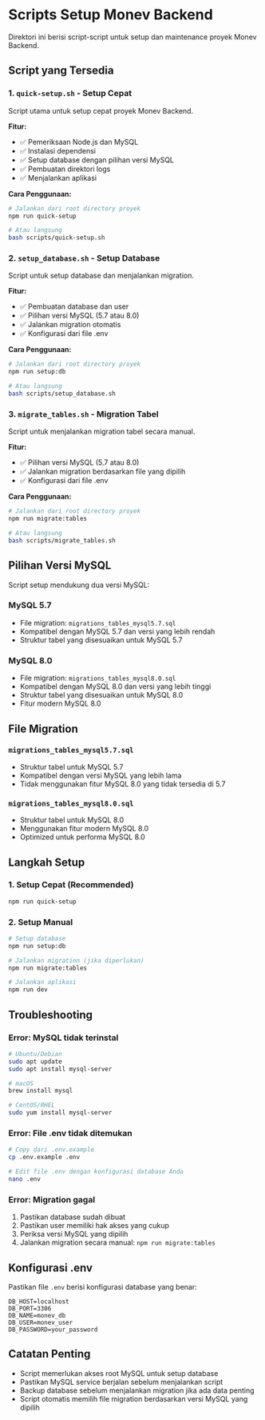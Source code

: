 # Scripts Setup Monev Backend

Direktori ini berisi script-script untuk setup dan maintenance proyek Monev Backend.

## Script yang Tersedia

### 1. `quick-setup.sh` - Setup Cepat
Script utama untuk setup cepat proyek Monev Backend.

**Fitur:**
- ✅ Pemeriksaan Node.js dan MySQL
- ✅ Instalasi dependensi
- ✅ Setup database dengan pilihan versi MySQL
- ✅ Pembuatan direktori logs
- ✅ Menjalankan aplikasi

**Cara Penggunaan:**
```bash
# Jalankan dari root directory proyek
npm run quick-setup

# Atau langsung
bash scripts/quick-setup.sh
```

### 2. `setup_database.sh` - Setup Database
Script untuk setup database dan menjalankan migration.

**Fitur:**
- ✅ Pembuatan database dan user
- ✅ Pilihan versi MySQL (5.7 atau 8.0)
- ✅ Jalankan migration otomatis
- ✅ Konfigurasi dari file .env

**Cara Penggunaan:**
```bash
# Jalankan dari root directory proyek
npm run setup:db

# Atau langsung
bash scripts/setup_database.sh
```

### 3. `migrate_tables.sh` - Migration Tabel
Script untuk menjalankan migration tabel secara manual.

**Fitur:**
- ✅ Pilihan versi MySQL (5.7 atau 8.0)
- ✅ Jalankan migration berdasarkan file yang dipilih
- ✅ Konfigurasi dari file .env

**Cara Penggunaan:**
```bash
# Jalankan dari root directory proyek
npm run migrate:tables

# Atau langsung
bash scripts/migrate_tables.sh
```

## Pilihan Versi MySQL

Script setup mendukung dua versi MySQL:

### MySQL 5.7
- File migration: `migrations_tables_mysql5.7.sql`
- Kompatibel dengan MySQL 5.7 dan versi yang lebih rendah
- Struktur tabel yang disesuaikan untuk MySQL 5.7

### MySQL 8.0
- File migration: `migrations_tables_mysql8.0.sql`
- Kompatibel dengan MySQL 8.0 dan versi yang lebih tinggi
- Struktur tabel yang disesuaikan untuk MySQL 8.0
- Fitur modern MySQL 8.0

## File Migration

### `migrations_tables_mysql5.7.sql`
- Struktur tabel untuk MySQL 5.7
- Kompatibel dengan versi MySQL yang lebih lama
- Tidak menggunakan fitur MySQL 8.0 yang tidak tersedia di 5.7

### `migrations_tables_mysql8.0.sql`
- Struktur tabel untuk MySQL 8.0
- Menggunakan fitur modern MySQL 8.0
- Optimized untuk performa MySQL 8.0

## Langkah Setup

### 1. Setup Cepat (Recommended)
```bash
npm run quick-setup
```

### 2. Setup Manual
```bash
# Setup database
npm run setup:db

# Jalankan migration (jika diperlukan)
npm run migrate:tables

# Jalankan aplikasi
npm run dev
```

## Troubleshooting

### Error: MySQL tidak terinstal
```bash
# Ubuntu/Debian
sudo apt update
sudo apt install mysql-server

# macOS
brew install mysql

# CentOS/RHEL
sudo yum install mysql-server
```

### Error: File .env tidak ditemukan
```bash
# Copy dari .env.example
cp .env.example .env

# Edit file .env dengan konfigurasi database Anda
nano .env
```

### Error: Migration gagal
1. Pastikan database sudah dibuat
2. Pastikan user memiliki hak akses yang cukup
3. Periksa versi MySQL yang dipilih
4. Jalankan migration secara manual: `npm run migrate:tables`

## Konfigurasi .env

Pastikan file `.env` berisi konfigurasi database yang benar:

```env
DB_HOST=localhost
DB_PORT=3306
DB_NAME=monev_db
DB_USER=monev_user
DB_PASSWORD=your_password
```

## Catatan Penting

- Script memerlukan akses root MySQL untuk setup database
- Pastikan MySQL service berjalan sebelum menjalankan script
- Backup database sebelum menjalankan migration jika ada data penting
- Script otomatis memilih file migration berdasarkan versi MySQL yang dipilih
